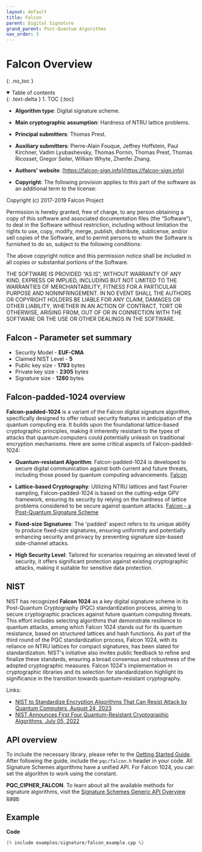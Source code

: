 ```yaml
---
layout: default
title: Falcon
parent: Digital Signature
grand_parent: Post-Quantum Algorithms
nav_order: 3
---
```


# **Falcon Overview**
{: .no_toc }

<details open markdown="block">
  <summary>
    Table of contents
  </summary>
  {: .text-delta }
1. TOC
{:toc}
</details>

- **Algorithm type**: Digital signature scheme.
- **Main cryptographic assumption**: Hardness of NTRU lattice problems.
- **Principal submitters**: Thomas Prest.
- **Auxiliary submitters**: Pierre-Alain Fouque, Jeffrey Hoffstein, Paul Kirchner, Vadim Lyubashevsky, Thomas Pornin, Thomas Prest, Thomas Ricosset, Gregor Seiler, William Whyte, Zhenfei Zhang.
- **Authors' website**: [https://falcon-sign.info](https://falcon-sign.info)

- **Copyright**: The following provision applies to this part of the software as an additional term to the license:

Copyright (c) 2017-2019  Falcon Project

Permission is hereby granted, free of charge, to any person obtaining a copy of this software and associated documentation files (the “Software”), to deal in the Software without restriction, including without limitation the rights to use, copy, modify, merge, publish, distribute, sublicense, and/or sell copies of the Software, and to permit persons to whom the Software is furnished to do so, subject to the following conditions:

The above copyright notice and this permission notice shall be included in all copies or substantial portions of the Software.
 
THE SOFTWARE IS PROVIDED “AS IS”, WITHOUT WARRANTY OF ANY KIND, EXPRESS OR IMPLIED, INCLUDING BUT NOT LIMITED TO THE WARRANTIES OF MERCHANTABILITY, FITNESS FOR A PARTICULAR PURPOSE AND NONINFRINGEMENT. IN NO EVENT SHALL THE AUTHORS OR COPYRIGHT HOLDERS BE LIABLE FOR ANY CLAIM, DAMAGES OR OTHER LIABILITY, WHETHER IN AN ACTION OF CONTRACT, TORT OR OTHERWISE, ARISING FROM, OUT OF OR IN CONNECTION WITH THE SOFTWARE OR THE USE OR OTHER DEALINGS IN THE SOFTWARE.


## Falcon - Parameter set summary

- Security Model - **EUF-CMA**
- Claimed NIST Level - **5**
- Public key size - **1793** bytes
- Private key size - **2305** bytes 
- Signature size - **1280** bytes


 
## Falcon-padded-1024 overview

**Falcon-padded-1024** is a variant of the Falcon digital signature algorithm, specifically designed to offer robust security features in anticipation of the quantum computing era. It builds upon the foundational lattice-based cryptographic principles, making it inherently resistant to the types of attacks that quantum computers could potentially unleash on traditional encryption mechanisms. Here are some critical aspects of Falcon-padded-1024:

- **Quantum-resistant Algorithm**: Falcon-padded-1024 is developed to secure digital communication against both current and future threats, including those posed by quantum computing advancements. [Falcon](https://falcon-sign.info/)

- **Lattice-based Cryptography**: Utilizing NTRU lattices and fast Fourier sampling, Falcon-padded-1024 is based on the cutting-edge GPV framework, ensuring its security by relying on the hardness of lattice problems considered to be secure against quantum attacks. [Falcon - a Post-Quantum Signature Scheme](https://pqshield.com/falcon-a-post-quantum-signature-scheme/)

- **Fixed-size Signatures**: The 'padded' aspect refers to its unique ability to produce fixed-size signatures, ensuring uniformity and potentially enhancing security and privacy by preventing signature size-based side-channel attacks.

- **High Security Level**: Tailored for scenarios requiring an elevated level of security, it offers significant protection against existing cryptographic attacks, making it suitable for sensitive data protection.

## NIST

NIST has recognized **Falcon 1024** as a key digital signature scheme in its Post-Quantum Cryptography (PQC) standardization process, aiming to secure cryptographic practices against future quantum computing threats. This effort includes selecting algorithms that demonstrate resilience to quantum attacks, among which Falcon 1024 stands out for its quantum resistance, based on structured lattices and hash functions. As part of the third round of the PQC standardization process, Falcon 1024, with its reliance on NTRU lattices for compact signatures, has been slated for standardization. NIST's initiative also invites public feedback to refine and finalize these standards, ensuring a broad consensus and robustness of the adopted cryptographic measures. Falcon 1024's implementation in cryptographic libraries and its selection for standardization highlight its significance in the transition towards quantum-resistant cryptography.

Links:
- [NIST to Standardize Encryption Algorithms That Can Resist Attack by Quantum Computers, August 24, 2023](https://www.nist.gov/news-events/news/2023/08/nist-standardize-encryption-algorithms-can-resist-attack-quantum-computers)
- [NIST Announces First Four Quantum-Resistant Cryptographic Algorithms, July 05, 2022](https://www.nist.gov/news-events/news/2022/07/nist-announces-first-four-quantum-resistant-cryptographic-algorithms)

## API overview

To include the necessary library, please refer to the  [Getting Started Guide](../../getting_started.html).
After following the guide, include the `pqc/falcon.h` header in your code.
All Signature Schemes algorithms have a unified API. For Falcon 1024, you can set the algorithm to work using the constant. 

**PQC_CIPHER_FALCON**.
To learn about all the available methods for signature algorithms, visit the [Signature Schemes Generic API Overview page](api.html).

## Example

**Code**

```cpp
{% include examples/signature/falcon_example.cpp %}
```
